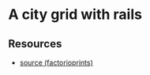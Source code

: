 # A city grid with rails

## Resources

- [source (factorioprints)](https://factorioprints.com/view/-M-R89eBRK12iyHr1Cg2)